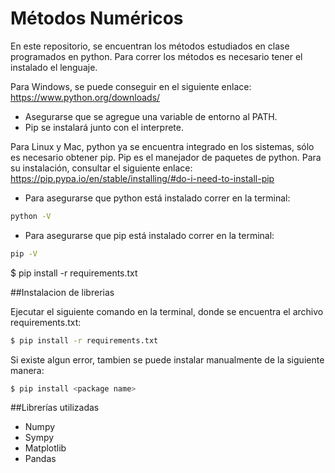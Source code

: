 Métodos Numéricos
=================

En este repositorio, se encuentran los métodos estudiados en clase programados en python.
Para correr los métodos es necesario tener el instalado el lenguaje.

Para Windows, se puede conseguir en el siguiente enlace: https://www.python.org/downloads/
* Asegurarse que se agregue una variable de entorno al PATH.
* Pip se instalará junto con el interprete.

Para Linux y Mac, python ya se encuentra integrado en los sistemas, sólo es necesario obtener pip. Pip es el manejador de paquetes de python. Para su instalación, consultar el siguiente enlace: https://pip.pypa.io/en/stable/installing/#do-i-need-to-install-pip

* Para asegurarse que python está instalado correr en la terminal:
```sh
python -V
```
* Para asegurarse que pip está instalado correr en la terminal:
```sh
pip -V
```
$ pip install -r requirements.txt

##Instalacion de librerias

Ejecutar el siguiente comando en la terminal, donde se encuentra el archivo requirements.txt:

```sh
$ pip install -r requirements.txt
```
Si existe algun error, tambien se puede instalar manualmente de la siguiente manera:

```sh
$ pip install <package name>
```
##Librerías utilizadas
* Numpy
* Sympy
* Matplotlib
* Pandas